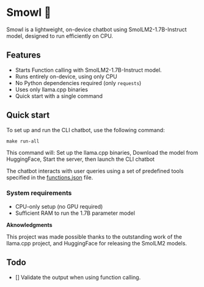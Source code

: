 # Smowl 🦉

Smowl is a lightweight, on-device chatbot using SmolLM2-1.7B-Instruct model, designed to run efficiently on CPU.

## Features

- Starts Function calling with SmolLM2-1.7B-Instruct model.
- Runs entirely on-device, using only CPU
- No Python dependencies required (only `requests`)
- Uses only llama.cpp binaries
- Quick start with a single command

## Quick start

To set up and run the CLI chatbot, use the following command:

```shell
make run-all
```

This command will: Set up the llama.cpp binaries, Download the model from HuggingFace, Start the server, then launch the CLI chatbot

The chatbot interacts with user queries using a set of predefined tools specified in the [functions.json](./src/functions.json) file.

### System requirements

- CPU-only setup (no GPU required)
- Sufficient RAM to run the 1.7B parameter model

**Aknowledgments**

This project was made possible thanks to the outstanding work of the llama.cpp project, and HuggingFace for releasing the SmolLM2 models.

## Todo

- [] Validate the output when using function calling.
